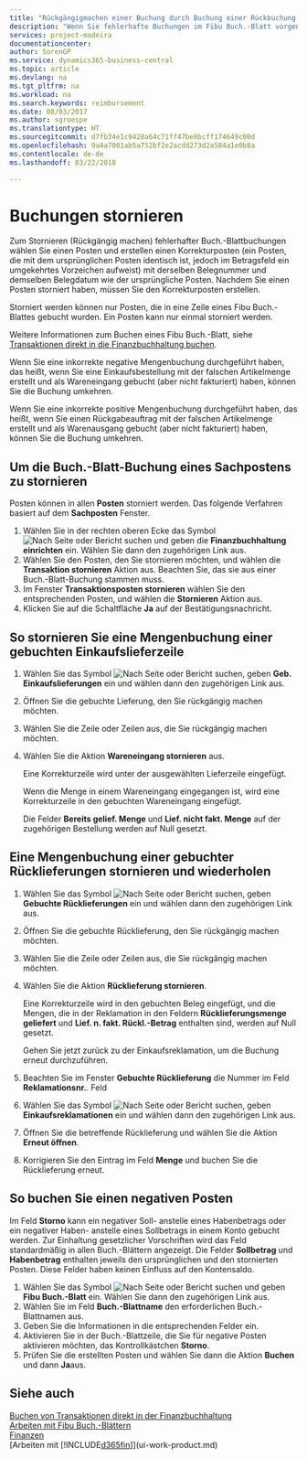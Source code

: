 ```yaml
---
title: "Rückgängigmachen einer Buchung durch Buchung einer Rückbuchung | Microsoft Docs"
description: "Wenn Sie fehlerhafte Buchungen im Fibu Buch.-Blatt vorgenommen haben, können Sie die Funktion verwenden, um die korrekte Buchung mit einem Protokoll zu stornieren."
services: project-madeira
documentationcenter: 
author: SorenGP
ms.service: dynamics365-business-central
ms.topic: article
ms.devlang: na
ms.tgt_pltfrm: na
ms.workload: na
ms.search.keywords: reimbursement
ms.date: 08/03/2017
ms.author: sgroespe
ms.translationtype: HT
ms.sourcegitcommit: d7fb34e1c9428a64c71ff47be8bcff174649c00d
ms.openlocfilehash: 9a4a7001ab5a752bf2e2acdd273d2a584a1e0b8a
ms.contentlocale: de-de
ms.lasthandoff: 03/22/2018

---
```

# <a name="reverse-postings"></a>Buchungen stornieren
Zum Stornieren (Rückgängig machen) fehlerhafter Buch.-Blattbuchungen wählen Sie einen Posten und erstellen einen Korrekturposten (ein Posten, die mit dem ursprünglichen Posten identisch ist, jedoch im Betragsfeld ein umgekehrtes Vorzeichen aufweist) mit derselben Belegnummer und demselben Belegdatum wie der ursprüngliche Posten. Nachdem Sie einen Posten storniert haben, müssen Sie den Korrekturposten erstellen.

Storniert werden können nur Posten, die in eine Zeile eines Fibu Buch.-Blattes gebucht wurden. Ein Posten kann nur einmal storniert werden.

Weitere Informationen zum Buchen eines Fibu Buch.-Blatt, siehe [Transaktionen direkt in die Finanzbuchhaltung buchen](finance-how-post-transactions-directly.md).

Wenn Sie eine inkorrekte negative Mengenbuchung durchgeführt haben, das heißt, wenn Sie eine Einkaufsbestellung mit der falschen Artikelmenge erstellt und als Wareneingang gebucht (aber nicht fakturiert) haben, können Sie die Buchung umkehren.

Wenn Sie eine inkorrekte positive Mengenbuchung durchgeführt haben, das heißt, wenn Sie einen Rückgabeauftrag mit der falschen Artikelmenge erstellt und als Warenausgang gebucht (aber nicht fakturiert) haben, können Sie die Buchung umkehren.   

## <a name="to-reverse-the-journal-posting-of-a-general-ledger-entry"></a>Um die Buch.-Blatt-Buchung eines Sachpostens zu stornieren
Posten können in allen **Posten** storniert werden. Das folgende Verfahren basiert auf dem **Sachposten** Fenster.
1. Wählen Sie in der rechten oberen Ecke das Symbol ![Nach Seite oder Bericht suchen](media/ui-search/search_small.png "Nach Seite oder Bericht suchen") und geben die **Finanzbuchhaltung einrichten** ein. Wählen Sie dann den zugehörigen Link aus.
2. Wählen Sie den Posten, den Sie stornieren möchten, und wählen die **Transaktion stornieren** Aktion aus. Beachten Sie, das sie aus einer Buch.-Blatt-Buchung stammen muss.
3. Im Fenster **Transaktionsposten stornieren** wählen Sie den entsprechenden Posten, und wählen die **Stornieren** Aktion aus.
4. Klicken Sie auf die Schaltfläche **Ja** auf der Bestätigungsnachricht.

## <a name="to-undo-a-quantity-posting-on-a-posted-purchase-receipt"></a>So stornieren Sie eine Mengenbuchung einer gebuchten Einkaufslieferzeile  

1.  Wählen Sie das Symbol ![Nach Seite oder Bericht suchen](media/ui-search/search_small.png "Symbol Nach Seite oder Bericht suchen"), geben **Geb. Einkaufslieferungen** ein und wählen dann den zugehörigen Link aus.  
2.  Öffnen Sie die gebuchte Lieferung, den Sie rückgängig machen möchten.  
3.  Wählen Sie die Zeile oder Zeilen aus, die Sie rückgängig machen möchten.  
4.  Wählen Sie die Aktion **Wareneingang stornieren** aus.

    Eine Korrekturzeile wird unter der ausgewählten Lieferzeile eingefügt.  

    Wenn die Menge in einem Wareneingang eingegangen ist, wird eine Korrekturzeile in den gebuchten Wareneingang eingefügt.  

    Die Felder **Bereits gelief. Menge** und **Lief. nicht fakt. Menge** auf der zugehörigen Bestellung werden auf Null gesetzt.

## <a name="to-undo-and-then-redo-a-quantity-posting-on-a-posted-return-shipment"></a>Eine Mengenbuchung einer gebuchter Rücklieferungen stornieren und wiederholen

1.  Wählen Sie das Symbol ![Nach Seite oder Bericht suchen](media/ui-search/search_small.png "Symbol Nach Seite oder Bericht suchen"), geben **Gebuchte Rücklieferungen** ein und wählen dann den zugehörigen Link aus.  
2.  Öffnen Sie die gebuchte Rücklieferung, den Sie rückgängig machen möchten.
3. Wählen Sie die Zeile oder Zeilen aus, die Sie rückgängig machen möchten.  

4.  Wählen Sie die Aktion **Rücklieferung stornieren**.  

    Eine Korrekturzeile wird in den gebuchten Beleg eingefügt, und die Mengen, die in der Reklamation in den Feldern **Rücklieferungsmenge geliefert** und **Lief. n. fakt. Rückl.-Betrag** enthalten sind, werden auf Null gesetzt.  

    Gehen Sie jetzt zurück zu der Einkaufsreklamation, um die Buchung erneut durchzuführen.  

5.  Beachten Sie im Fenster **Gebuchte Rücklieferung** die Nummer im Feld **Reklamationsnr.**. Feld  
6.  Wählen Sie das Symbol ![Nach Seite oder Bericht suchen](media/ui-search/search_small.png "Symbol Nach Seite oder Bericht suchen"), geben **Einkaufsreklamationen** ein und wählen dann den zugehörigen Link aus.  
7.  Öffnen Sie die betreffende Rücklieferung und wählen Sie die Aktion **Erneut öffnen**.  
8.  Korrigieren Sie den Eintrag im Feld **Menge** und buchen Sie die Rücklieferung erneut.  

## <a name="to-post-a-negative-entry"></a>So buchen Sie einen negativen Posten  
Im Feld **Storno** kann ein negativer Soll- anstelle eines Habenbetrags oder ein negativer Haben- anstelle eines Sollbetrags in einem Konto gebucht werden. Zur Einhaltung gesetzlicher Vorschriften wird das Feld standardmäßig in allen Buch.-Blättern angezeigt. Die Felder **Sollbetrag** und **Habenbetrag** enthalten jeweils den ursprünglichen und den stornierten Posten. Diese Felder haben keinen Einfluss auf den Kontensaldo.  

1.  Wählen Sie das Symbol ![Nach Seite oder Bericht suchen](media/ui-search/search_small.png "Nach Seite oder Bericht suchen") und geben **Fibu Buch.-Blatt** ein. Wählen Sie dann den zugehörigen Link aus.  
2.  Wählen Sie im Feld **Buch.-Blattname** den erforderlichen Buch.-Blattnamen aus.  
3.  Geben Sie die Informationen in die entsprechenden Felder ein.  
4.  Aktivieren Sie in der Buch.-Blattzeile, die Sie für negative Posten aktivieren möchten, das Kontrollkästchen **Storno**.  
5.  Prüfen Sie die erstellten Posten und wählen Sie dann die Aktion **Buchen**  und dann **Ja**aus.

## <a name="see-also"></a>Siehe auch
[Buchen von Transaktionen direkt in der Finanzbuchhaltung](finance-how-post-transactions-directly.md)  
[Arbeiten mit Fibu Buch.-Blättern](ui-work-general-journals.md)  
[Finanzen](finance.md)  
[Arbeiten mit [!INCLUDE[d365fin](includes/d365fin_md.md)]](ui-work-product.md)  

